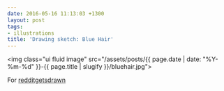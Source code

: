```yaml
---
date: 2016-05-16 11:13:03 +1300
layout: post
tags:
- illustrations
title: 'Drawing sketch: Blue Hair'
---
```


<img class="ui fluid image" src="/assets/posts/{{ page.date | date: "%Y-%m-%d" }}-{{ page.title | slugify }}/bluehair.jpg">

For [redditgetsdrawn](https://www.reddit.com/r/redditgetsdrawn/comments/4jakp0/someone_told_me_to_post_here_with_my_new_hair/)

